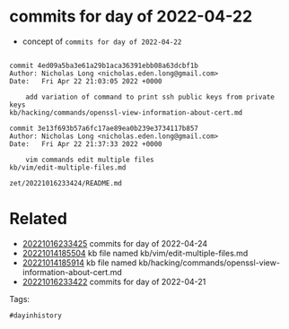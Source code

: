 # commits for day of 2022-04-22

- concept of `commits for day of 2022-04-22`

```

commit 4ed09a5ba3e61a29b1aca36391ebb08a63dcbf1b
Author: Nicholas Long <nicholas.eden.long@gmail.com>
Date:   Fri Apr 22 21:03:05 2022 +0000

    add variation of command to print ssh public keys from private keys
kb/hacking/commands/openssl-view-information-about-cert.md

commit 3e13f693b57a6fc17ae89ea0b239e3734117b857
Author: Nicholas Long <nicholas.eden.long@gmail.com>
Date:   Fri Apr 22 21:37:33 2022 +0000

    vim commands edit multiple files
kb/vim/edit-multiple-files.md
```

` zet/20221016233424/README.md `

# Related

- [20221016233425](/zet/20221016233425/README.md) commits for day of 2022-04-24
- [20221014185504](/zet/20221014185504/README.md) kb file named kb/vim/edit-multiple-files.md
- [20221014185914](/zet/20221014185914/README.md) kb file named kb/hacking/commands/openssl-view-information-about-cert.md
- [20221016233422](/zet/20221016233422/README.md) commits for day of 2022-04-21

Tags:

    #dayinhistory
